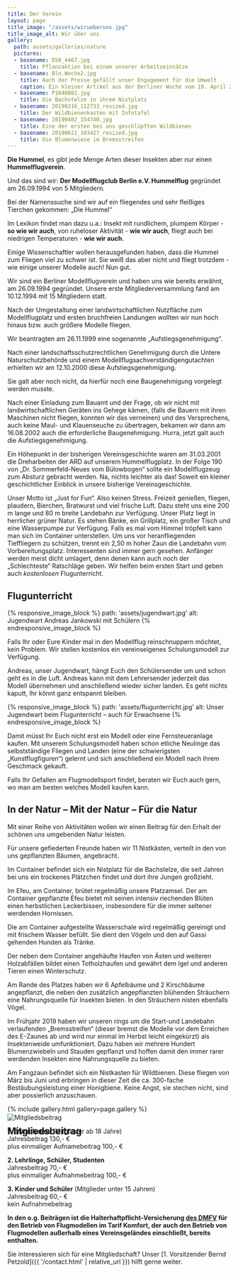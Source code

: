 ```yaml
---
title: Der Verein
layout: page
title_image: "/assets/wirueberuns.jpg"
title_image_alt: Wir über uns
gallery:
  path: assets/galleries/nature
  pictures:
  - basename: D50_4467.jpg
    title: Pflanzaktion bei einem unserer Arbeitseinsätze
  - basename: Bln.Woche2.jpg
    title: Auch der Presse gefällt unser Engagement für die Umwelt
    caption: Ein kleiner Artikel aus der Berliner Woche vom 10. April 2019
  - basename: P1040802.jpg
    title: Die Bachstelze in ihrem Nistplatz
  - basename: 20190316_112733_resized.jpg
    title: Der Wildbienenkasten mit Infotafel
  - basename: 20190402_154740.jpg
    title: Eine der ersten bei uns geschlüpften Wildbienen
  - basename: 20190621_103427_resized.jpg
    title: Die Blumenwiese im Bremsstreifen
---
```


**Die Hummel**,
es gibt jede Menge Arten dieser Insekten aber nur einen **Hummelflugverein**.

Und das sind wir:
**Der Modellflugclub Berlin e.V. Hummelflug**
gegründet am 26.09.1994 von 5 Mitgliedern.

Bei der Namenssuche sind wir auf ein fliegendes und sehr fleißiges Tierchen gekommen: „Die Hummel“

Im Lexikon findet man dazu u.a.:
Insekt mit rundlichem, plumpem Körper - **so wie wir auch**,
von ruheloser Aktivität - **wie wir auch**,
fliegt auch bei niedrigen Temperaturen - **wie wir auch**.


Einige Wissenschaftler wollen herausgefunden haben, dass die Hummel zum Fliegen viel zu schwer ist. Sie weiß das aber nicht und fliegt trotzdem - wie einige unserer Modelle auch!
Nun gut.

Wir sind ein Berliner Modellflugverein und haben uns wie bereits erwähnt, am 26.09.1994 gegründet.
Unsere erste Mitgliederversammlung fand am 10.12.1994 mit 15 Mitgliedern statt.

Nach der Umgestaltung einer landwirtschaftlichen Nutzfläche zum Modellflugplatz und ersten bruchfreien Landungen wollten wir nun hoch hinaus bzw. auch größere Modelle fliegen.

Wir beantragten am 26.11.1999 eine sogenannte „Aufstiegsgenehmigung“.

Nach einer landschaftsschutzrechtlichen Genehmigung durch die Untere Naturschutzbehörde und einem Modellflugsachverständigengutachten erhielten wir am 12.10.2000 diese Aufstiegsgenehmigung.

Sie galt aber noch nicht, da hierfür noch eine Baugenehmigung vorgelegt werden musste.

Nach einer Einladung zum Bauamt und der Frage, ob wir nicht mit landwirtschaftlichen Geräten ins Gehege kämen, (falls die Bauern mit ihren Maschinen nicht fliegen, konnten wir das verneinen) und des Versprechens, auch keine Maul- und Klauenseuche zu übertragen, bekamen wir dann am 16.08.2002 auch die erforderliche Baugenehmigung. Hurra, jetzt galt auch die Aufstiegsgenehmigung.

Ein Höhepunkt in der bisherigen Vereinsgeschichte waren am 31.03.2001 die Dreharbeiten der ARD auf unserem Hummelflugplatz. In der Folge 190 von „Dr. Sommerfeld-Neues vom Bülowbogen“ sollte ein Modellflugzeug zum Absturz gebracht werden. Na, nichts leichter als das! Soweit ein kleiner geschichtlicher Einblick in unsere bisherige Vereinsgeschichte.

Unser Motto ist „Just for Fun“. Also keinen Stress. Freizeit genießen, fliegen, plaudern, Bierchen, Bratwurst und viel frische Luft.
Dazu steht uns eine 200 m lange und 80 m breite Landebahn zur Verfügung. Unser Platz liegt in herrlicher grüner Natur. Es stehen Bänke, ein Grillplatz, ein großer Tisch und eine Wasserpumpe zur Verfügung. Falls es mal vom Himmel tröpfelt kann man sich im Container unterstellen. Um uns vor heranfliegenden Tieffliegern zu schützen, trennt ein 2,50 m hoher Zaun die Landebahn vom Vorbereitungsplatz.
Interessenten sind immer gern gesehen. Anfänger werden meist dicht umlagert, denn denen kann auch noch der „Schlechteste“ Ratschläge geben. Wir helfen beim ersten Start und geben auch *kostenlosen* Flugunterricht.

## Flugunterricht

{% responsive_image_block %}
  path: 'assets/jugendwart.jpg'
  alt: Jugendwart Andreas Jankowski mit Schülern
{% endresponsive_image_block %}

Falls Ihr oder Eure Kinder mal in den Modellflug reinschnuppern möchtet,
kein Problem. Wir stellen kostenlos ein vereinseigenes Schulungsmodell zur Verfügung.

Andreas, unser Jugendwart, hängt Euch den Schülersender um und schon geht es in die Luft. Andreas kann mit dem Lehrersender jederzeit das Modell übernehmen und anschließend wieder sicher landen. Es geht nichts kaputt, Ihr könnt ganz entspannt bleiben.

{% responsive_image_block %}
  path: 'assets/flugunterricht.jpg'
  alt: Unser Jugendwart beim Flugunterricht – auch für Erwachsene
{% endresponsive_image_block %}

Damit müsst Ihr Euch nicht erst ein Modell oder eine Fernsteueranlage kaufen.
Mit unserem Schulungsmodell haben schon etliche Neulinge das selbstständige Fliegen und Landen (eine der schwierigsten „Kunstflugfiguren“) gelernt und sich anschließend ein Modell nach ihrem Geschmack gekauft.

Falls Ihr Gefallen am Flugmodellsport findet, beraten wir Euch auch gern, wo man am besten welches Modell kaufen kann.

## In der Natur – Mit der Natur – Für die Natur

Mit einer Reihe von Aktivitäten wollen wir einen Beitrag für den Erhalt der schönen uns umgebenden Natur leisten.

Für unsere gefiederten Freunde haben wir 11 Nistkästen, verteilt in den von uns gepflanzten Bäumen, angebracht.

Im Container befindet sich ein Nistplatz für die Bachstelze, die seit Jahren bei uns ein trockenes Plätzchen findet und dort ihre Jungen großzieht.

Im Efeu, am Container, brütet regelmäßig unsere Platzamsel. Der am Container gepflanzte Efeu bietet mit seinen intensiv riechenden Blüten einen herbstlichen Leckerbissen, insbesondere für die immer seltener werdenden Hornissen.

Die am Container aufgestellte Wasserschale wird regelmäßig gereinigt und mit frischem Wasser befüllt. Sie dient den Vögeln und den auf Gassi gehenden Hunden als Tränke.

Der neben dem Container angehäufte Haufen von Ästen und weiteren Holzabfällen bildet einen Totholzhaufen und gewährt dem Igel und anderen Tieren einen Winterschutz.

Am Rande des Platzes haben wir 6 Apfelbäume und 2 Kirschbäume angepflanzt, die neben den zusätzlich angepflanzten blühenden Sträuchern eine Nahrungsquelle für Insekten bieten. In den Sträuchern nisten ebenfalls Vögel.

Im Frühjahr 2019 haben wir unseren rings um die Start-und Landebahn verlaufenden „Bremsstreifen“ (dieser bremst die Modelle vor dem Erreichen des E-Zaunes ab und wird nur einmal im Herbst leicht eingekürzt) als Insektenweide umfunktioniert. Dazu haben wir mehrere Hundert Blumenzwiebeln und Stauden gepflanzt und hoffen damit den immer rarer werdenden Insekten eine Nahrungsquelle zu bieten.

Am Fangzaun befindet sich ein Nistkasten für Wildbienen. Diese fliegen von März bis Juni und erbringen in dieser Zeit die ca. 300-fache Bestäubungsleistung einer Honigbiene. Keine Angst, sie stechen nicht, sind aber possierlich anzuschauen.

{% include gallery.html gallery=page.gallery %}

## Mitgliedsbeitrag

<div class="post-title-image" style="margin-top: -70px;">
  <img src="{{ '/assets/mitgliedsbeitrag.jpg' | relative_url }}" alt="Mitgliedsbeitrag">
</div>

**1. Erwachsene** (Mitglieder ab 18 Jahre)<br>
Jahresbeitrag 130,- €<br>
plus einmaliger Aufnamebeitrag 100,- €

**2. Lehrlinge, Schüler, Studenten**<br>
Jahresbeitrag 70,- €<br>
plus einmaliger Aufnahmebeitrag 100,- €

**3. Kinder und Schüler** (Mitglieder unter 15 Jahren)<br>
Jahresbeitrag 60,- €<br>
kein Aufnahmebeitrag

**In den o.g. Beiträgen ist die Halterhaftpflicht-Versicherung [des DMFV](https://www.dmfv.aero) für den Betrieb von Flugmodellen im Tarif Komfort, der auch den Betrieb von Flugmodellen außerhalb eines Vereinsgeländes einschließt, bereits enthalten.**

Sie interessieren sich für eine Mitgliedschaft? Unser
[1. Vorsitzender Bernd Petzold]({{ '/contact.html' | relative_url }}) hilft gerne weiter.
